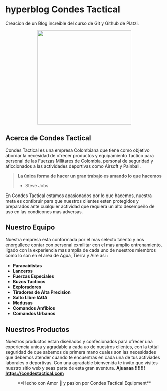 # hyperblog Condes Tactical
Creacion de un Blog increible del curso de Git y Github de Platzi.
<p align="center"><img src="https://i.imgur.com/MlEKGwS.png" width="300"></p>

## Acerca de Condes Tactical

Condes Tactical es una empresa Colombiana que tiene como objetivo abordar la necesidad de ofrecer productos y equipamiento Tactico para personal de las Fuerzas MIlitares de Colombia, personal de seguridad y aficcionados a las actividades deportivas como Airsoft y Painball.

> **La única forma de hacer un gran trabajo es amando lo que hacemos**
> - Steve Jobs

En Condes Tactical estamos apasionados por lo que hacemos, nuestra meta es contibruir para que nuestros clientes esten protegidos y preparados ante cualquier actividad que requiera un alto desempeño de uso en las condicones mas adversas.

## Nuestro Equipo

Nuestra empresa esta conformada por el mas selecto talento y nos enorgullece contar con personal exmilitar con el mas amplio entrenamiento, ligado con la experiencia mas amplia de cada uno de nuestros miembros como lo son en el area de Agua, Tierra y Aire asi :
- **Paracaidistas**
- **Lanceros**
- **Fuerzas Especiales**
- **Buzos Tacticos**
- **Exploradores**
- **Tiradores de Alta Precision**
- **Salto LIbre IAGA**
- **Medusas**
- **Comandos Anfibios**
- **Comandos Urbanos**


## Nuestros Productos

Nuestros productos estan diseñados y confecionados para ofrecer una experiencia unica y agradable a cada uo de nuestros clientes, con la tottal seguridad de que sabemos de primera mano cuales son las necesidades que debemos atender cuando te encuentras en cada una de tus activiades laborales o deportivas. 
Con una agradable bienvenida te invito que visites nuestro sitio web y seas parte de esta gran aventura. **Ajuaaaa !!!!!!!**
**https://condestactical.com**
<p align="center">
**Hecho con Amor 💚 y pasion por Condes Tactical Equipment**
</p>